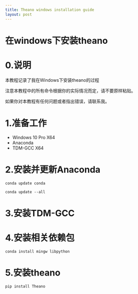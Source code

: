 ```yaml
---
title: Theano windows installation guide
layout: post
---
```


# 在windows下安装theano

# 0.说明

本教程记录了我在Windows下安装theano的过程

注意本教程中的所有命令根据你的实际情况而定，请不要原样粘贴。

如果你对本教程有任何问题或者指出错误，请联系我。

# 1.准备工作

* Windows 10 Pro X64
* Anaconda
* TDM-GCC X64


# 2.安装并更新Anaconda

	conda update conda
	
	conda update --all
	

# 3.安装TDM-GCC

# 4.安装相关依赖包

	conda install mingw libpython
	
# 5.安装theano

	pip install Theano
	





	